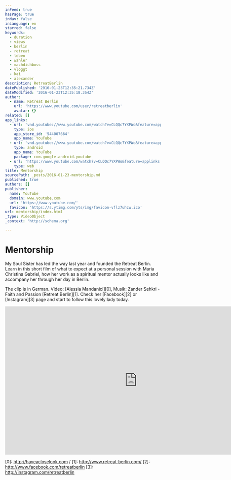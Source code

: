 ```yaml
---
inFeed: true
hasPage: true
inNav: false
inLanguage: en
starred: false
keywords:
  - duration
  - views
  - berlin
  - retreat
  - leben
  - wahler
  - machdichboss
  - vloggt
  - kai
  - alexander
description: RetreatBerlin
datePublished: '2016-01-23T12:35:21.734Z'
dateModified: '2016-01-23T12:35:18.364Z'
author:
  - name: Retreat Berlin
    url: 'https://www.youtube.com/user/retreatberlin'
    avatar: {}
related: []
app_links:
  - url: 'vnd.youtube://www.youtube.com/watch?v=CLQQc7YXPWo&feature=applinks'
    type: ios
    app_store_id: '544007664'
    app_name: YouTube
  - url: 'vnd.youtube://www.youtube.com/watch?v=CLQQc7YXPWo&feature=applinks'
    type: android
    app_name: YouTube
    package: com.google.android.youtube
  - url: 'https://www.youtube.com/watch?v=CLQQc7YXPWo&feature=applinks'
    type: web
title: Mentorship
sourcePath: _posts/2016-01-23-mentorship.md
published: true
authors: []
publisher:
  name: YouTube
  domain: www.youtube.com
  url: 'https://www.youtube.com/'
  favicon: 'https://s.ytimg.com/yts/img/favicon-vflz7uhzw.ico'
url: mentorship/index.html
_type: VideoObject
_context: 'http://schema.org'

---
```

# Mentorship

My Soul Sister has led the way last year and founded the Retreat Berlin. Learn in this short film of what to expect at a personal session with Maria Christina Gabriel, how her work as a spiritual mentor actually looks like and accompany her through her day in Berlin.

The clip is in German. Video: [Alessia Mandanici][0], Musik: Zander Sehkri - Faith and Passion [Retreat Berlin][1]. Check her [Facebook][2] or [Instagram][3] page and start to follow this lovely lady today.

<iframe src="https://cdn.embedly.com/widgets/media.html?src=https%3A%2F%2Fwww.youtube.com%2Fembed%2FCLQQc7YXPWo%3Ffeature%3Doembed&amp;url=https%3A%2F%2Fwww.youtube.com%2Fwatch%3Fv%3DCLQQc7YXPWo&amp;image=https%3A%2F%2Fi.ytimg.com%2Fvi%2FCLQQc7YXPWo%2Fhqdefault.jpg&amp;key=b7d04c9b404c499eba89ee7072e1c4f7&amp;type=text%2Fhtml&amp;schema=youtube" width="854" height="480" scrolling="no" frameborder="0" allowfullscreen="allowfullscreen" style=""></iframe>



[0]: http://haveacloselook.com /
[1]: http://www.retreat-berlin.com/
[2]: http://www.facebook.com/retreatberlin
[3]: http://instagram.com/retreatberlin